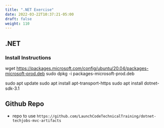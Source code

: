 ```yaml
---
title: ".NET Exercise"
date: 2022-03-22T10:37:21-05:00
draft: false
weight: 110
---
```


## .NET

### Install Instructions

wget https://packages.microsoft.com/config/ubuntu/20.04/packages-microsoft-prod.deb 
sudo dpkg -i packages-microsoft-prod.deb

sudo apt update 
sudo apt install apt-transport-https 
sudo apt install dotnet-sdk-3.1 

## Github Repo

- repo to use `https://github.com/LaunchCodeTechnicalTraining/dotnet-techjobs-mvc-artifacts`